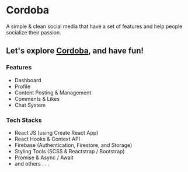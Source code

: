 # Cordoba

A simple & clean social media that have a set of features and help people socialize their passion.

## Let's explore [Cordoba](https://incordoba.netlify.app/), and have fun!

### Features
- Dashboard
- Profile
- Content Posting & Management
- Comments & Likes
- Chat System

### Tech Stacks
 - React JS (using Create React App)
 - React Hooks & Context API
 - Firebase (Authentication, Firestore, and Storage)
 - Styling Tools (SCSS & Reactstrap / Bootstrap)
 - Promise & Async / Await
 - and others . . .
